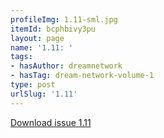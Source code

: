 ```yaml
---
profileImg: 1.11-sml.jpg
itemId: bcphbivy3pu
layout: page
name: '1.11: '
tags:
- hasAuthor: dreamnetwork
- hasTag: dream-network-volume-1
type: post
urlSlug: '1.11'
---
```

<a href="../files/pdfs/Volume_1/1.11_Dream_Network_Bulletin_Vol.1_No_11.pdf" download="">Download issue 1.11</a>
